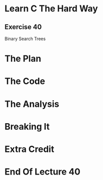 Learn C The Hard Way
=======

Exercise 40
----

Binary Search Trees



The Plan
====


The Code
====



The Analysis
====




Breaking It
====




Extra Credit
====



End Of Lecture 40
=====


